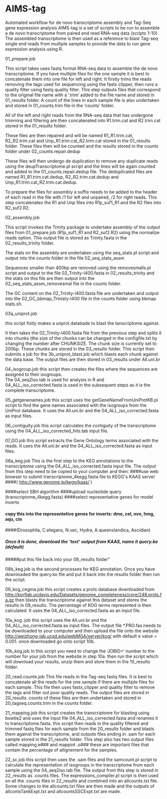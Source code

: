 # AIMS-tag
Automated workflow for de novo transcriptome assembly and Tag-Seq gene expression analysis
AIMS-tag is a set of scripts to be run to assemble a de novo transcriptome from paired end read RNA-seq data (scripts 1-10).  The assembled transcriptome is then used as a reference to blast Tag-seq single end reads from multiple samples to provide the data to run gene expression analysis using R.

01_prepare.job

This script takes uses fastq format RNA-seq data to assemble the de novo transcriptome.  If you have multiple files for the one sample it is best to concatenate them into one file for left and right.  It firstly trims the reads removing the tags used for sequencing using the fastx clipper, then runs a quality filter using fastq quality filter.  This step outputs files that correspond to the original file name with a ‘.trim’ added to the file name and stored in 01_results folder.  A count of the lines in each sample file is also undertaken and stored in 01_counts.trim file in the ‘counts’ folder.

All of the left and right reads from the RNA-seq data that has undergone trimming and filtering are then concatenated into R1.trim.cat and R2.trim.cat stored in the 01_results folder.

These files are then repaired and will be named R1_R1.trim.cat, R2_R2.trim.cat and Unp_R1.trim.cat_R2.trim.cat stored in the 01_results folder.  These files then will be counted and the results stored in the counts folder under 02_counts.repair.dedup

These files will then undergo de duplication to remove any duplicate reads using the deupTranscriptome.pl script and the lines will be again counted and added to the 01_counts.repair.dedup file.  The deduplicated files are named R1_R1.trim.cat.dedup, R2_R2.trim.cat.dedup and Unp_R1.trim.cat_R2.trim.cat.dedup.

To prepare the files for assembly a suffix needs to be added to the header of each read in the file with /1 for left and unpaired, /2 for right reads.  This step concatenates the R1 and Unp files into R1p_suf1_R1 and the R2 files into R2_suf2.R2.

02_assembly.job

This script invokes the Trinity package to undertake assembly of the output files from 01_prepare.job (R1p_suf1_R1 and R2_suf2.R2) using the normalize reads option.  This output file is stored as Trinity.fasta in the 02_results_trinity folder.

The stats on the assembly are undertaken using the seq_stats.pl script and output into the counts folder in the file 02_seq_stats_assm

Sequences smaller than 400bp are removed using the removesmalls.pl script and output to the file 02_Trinity-l400.fasta in 02_results_trinity and the stats on this file are then output into the 02_seq_stats_assm_removesmal file in the counts folder.

The GC content on the 02_Trinity-l400.fasta file are undertaken and output into the 02_GC_bbmap_Trinisty-l400 file in the counts folder using bbmap stats.sh.

03a_uniprot.job

this script fistly makes a unprot databade to blast the tanscriptome against.

It then takes the 02_Trinity-l400.fasta file from the previous step and splits it into chunks (the size of the chunks can be changed in the configfile.txt by changing the number after CHUNKSIZE.  The chunk size is currently set to 200bp.  These chunks are stored in the 03_results folder.
This script then submits a job for the 3b_uniprot_blast.job which blasts each chunk against the data base. The output files are then stored in 03_results under All.uni.br

04_isogroup.job
this script then creates the files where the sequences are assigned to their isogroups.  
The 04_seq2iso.tab is used for analysis in R and 04_ALL_iso_corrected.fasta is used in the subsequent steps as it is the complete transcriptome.

05_getgenenames.job
this script uses the getGeneNameFromUniProtKB.pl script to find the gene names associated with the isogroups from the UniProt database. It uses the All.uni.br and the 04_ALL_iso_corrected.fasta as input files.

06_contiguity.job
this script calculates the contiguity of the transcriptome using  the 04_ALL_iso_corrected_hits.tab input file.

07_GO.job
this script extracts the Gene Ontology terms associated with the reads.  It uses the All.uni.br and the 04_ALL_iso_corrected.fasta as input files.

08a_keg.job
This is the first step to the KEG annotations to the transcriptome using the 04_ALL_iso_corrected.fasta input file. The output from this step need to be copied to your computer and then:
####use web browser to submit transcriptome_4kegg.fasta file to KEGG's KAAS server 
####( http://www.genome.jp/kegg/kaas/ )

####select SBH algorithm 
####upload nucleotide query (transcriptome_4kegg.fasta)
####select representative genes for model inverts
#### copy this into the	representetive genes for inverts: dme, cel, nve, hmg, aqu, cin
####(Drosophila, C.elegans, N.vec, Hydra, A.queenslandica, Ascidian)

##### Once it is done, download the 'text' output from KAAS, name it query.ko (default)
#####put this file back into your 08_results folder"

08b_keg.job
is the second processes for KEG annotation.  Once you have downloaded the query.ko file and put it back into the results folder then run the script.

09_kog_cegma.job
this script creates a prots database downloaded from http://korflab.ucdavis.edu/Datasets/genome_completeness/core/248.prots.fa.gz
then blasts the transcriptome against this dataset and stores the results in 09_results.
The percentage of KOG terms represented is then calculated.  It uses the 04_ALL_iso_corrected.fasta as an input file.

10a_kog .job
this script uses the All.uni.br and the 04_ALL_iso_corrected.fasta as input files.  The output file *.PRO.fas needs to be downloaded to your computer and then upload the file onto the website http://weizhong-lab.ucsd.edu/webMGA/server/kog/ with default e value = 0.001.  once downloaded go onto script 10b.

10b_kog.job
In this script you need to change the ‘JOBID=’ number to the number for your job from the website in step 10a.  then run the script which will download your results, unzip them and store them in the 10_results folder.


20_read.counts.job
This file reads in the Tag-seq fastq files.  It is best to concatenate all the reads for the one sample if there are multiple files for each sample.  This file then uses fastx_clipper and quality filter to remove the tags and filter out poor quality reads.  The output files are stored in 20_results.  counts of these files are then undertaken and stored in 20_tagseq.counts.trim in the counts folder.

21_mapping.job
this script creates the transcriptome for blasting using bowtie2 and uses the input file 04_ALL_iso_corrected.fasta and renames it to transcriptome.fasta.  this script then reads in the quality filtered and trimmed fastq files for each sample from the 20_results folder and blasts them against the transcriptome, and outputs files ending in .sam for each sample stored in the 21_results folder.  This step also has two output files called mapping.e### and mappint .o### these are important files that contain the percentage of allignement for the samples.

22_sc.job
this script then uses the .sam files and the samcount.pl script to calculate the representation of isogroups in the transcriptome from each sample using the 04_seq2iso.tab file.  The output from this step is stored in 22_results as .counts files.  The expressions_compiler.pl script is then used on all the .counts files in 22_results and combined into an allcounts.txt file.  Some changes to the allcounts.txt files are then made and the outputs of allcontsTankExpt.txt and allcountsSSCExpt.txt are made.


 


